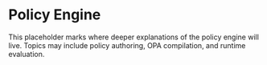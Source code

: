 # Policy Engine

This placeholder marks where deeper explanations of the policy engine will live.
Topics may include policy authoring, OPA compilation, and runtime evaluation.
